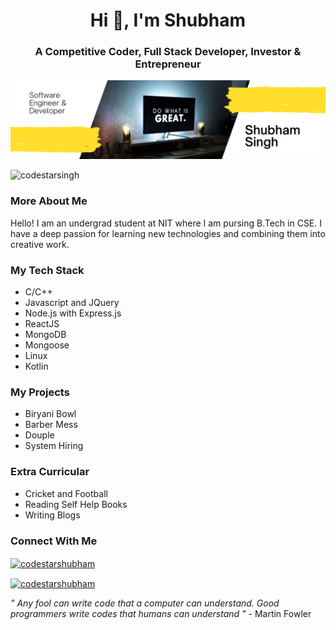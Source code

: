 <h1 align="center">Hi 👋, I'm Shubham</h1>
<h3 align="center">A Competitive Coder, Full Stack Developer, Investor & Entrepreneur</h3>

![image](github-header.png)

<p align="left"> <img src="https://komarev.com/ghpvc/?username=codestarsingh&label=Profile%20views&color=0e75b6&style=flat" alt="codestarsingh" /> </p>

<h3 align="left">More About Me</h3>
<p>Hello! I am an undergrad student at NIT where I am pursing B.Tech in CSE. I have a deep passion for learning new technologies and combining them into creative work.</p>

<h3 align="left">My Tech Stack</h3>
<ul>
  <li>C/C++</li>
  <li>Javascript and JQuery</li>
  <li>Node.js with Express.js</li>
  <li>ReactJS</li>
  <li>MongoDB</li>
  <li>Mongoose</li>
  <li>Linux</li>
  <li>Kotlin</li>
</ul>

<h3 align="left">My Projects</h3>
<ul>
  <li>Biryani Bowl</li>
  <li>Barber Mess</li>
  <li>Douple</li>
  <li>System Hiring</li>
</ul>

<h3 align="left">Extra Curricular</h3>
<ul>
  <li>Cricket and Football</li>
  <li>Reading Self Help Books</li>
  <li>Writing Blogs</li>
</ul>

<h3 align="left">Connect With Me</h3>
<p align="left">
<a href="https://twitter.com/codestarshubham" target="blank"><img align="center" src="https://raw.githubusercontent.com/rahuldkjain/github-profile-readme-generator/master/src/images/icons/Social/twitter.svg" alt="codestarshubham" height="30" width="40" /></a>
  
<a href="https://linkedin.com/in/codestarshubham" target="blank"><img align="center" src="https://raw.githubusercontent.com/rahuldkjain/github-profile-readme-generator/master/src/images/icons/Social/linked-in-alt.svg" alt="codestarshubham" height="30" width="40" /></a>
</p>

_" Any fool can write code that a computer can understand. Good programmers write codes that humans can understand "_ - Martin Fowler
